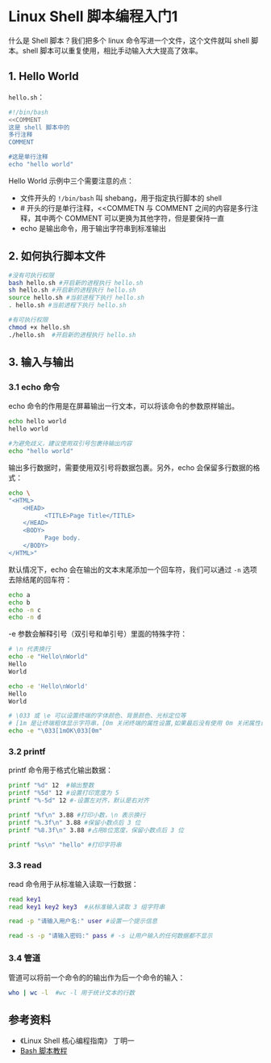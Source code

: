 # Linux Shell 脚本编程入门1

什么是 Shell 脚本？我们把多个 linux 命令写进一个文件，这个文件就叫 shell 脚本。shell 脚本可以重复使用，相比手动输入大大提高了效率。

## 1. Hello World

`hello.sh`：

```bash
#!/bin/bash
<<COMMENT
这是 shell 脚本中的
多行注释
COMMENT 

#这是单行注释
echo "hello world"
```

Hello World 示例中三个需要注意的点：
* 文件开头的 `!/bin/bash` 叫 shebang，用于指定执行脚本的 shell
* \# 开头的行是单行注释，<<COMMETN 与 COMMENT 之间的内容是多行注释，其中两个 COMMENT 可以更换为其他字符，但是要保持一直
* echo 是输出命令，用于输出字符串到标准输出

## 2. 如何执行脚本文件

```bash
#没有可执行权限
bash hello.sh #开启新的进程执行 hello.sh
sh hello.sh #开启新的进程执行 hello.sh
source hello.sh #当前进程下执行 hello.sh
. hello.sh #当前进程下执行 hello.sh

#有可执行权限
chmod +x hello.sh
./hello.sh  #开启新的进程执行 hello.sh
```

## 3. 输入与输出

### 3.1 echo 命令

echo 命令的作用是在屏幕输出一行文本，可以将该命令的参数原样输出。

```bash
echo hello world
hello world

#为避免歧义，建议使用双引号包裹待输出内容
echo "hello world"
```

输出多行数据时，需要使用双引号将数据包裹。另外，echo 会保留多行数据的格式：

```bash
echo \ 
"<HTML>
    <HEAD>
          <TITLE>Page Title</TITLE>
    </HEAD>
    <BODY>
          Page body.
    </BODY>
</HTML>"
```

默认情况下，echo 会在输出的文本末尾添加一个回车符，我们可以通过 `-n` 选项去除结尾的回车符：

```bash
echo a
echo b
echo -n c
echo -n d
```

-e 参数会解释引号（双引号和单引号）里面的特殊字符：

```bash
# \n 代表换行
echo -e "Hello\nWorld"
Hello
World

echo -e 'Hello\nWorld'
Hello
World

# \033 或 \e 可以设置终端的字体颜色、背景颜色、光标定位等
# [1m 是让终端粗体显示字符串，[0m 关闭终端的属性设置,如果最后没有使用 0m 关闭属性设置，则之后终端中所有的字符串都使用粗体显示
echo -e "\033[1mOK\033[0m"
```

### 3.2 printf

printf 命令用于格式化输出数据：

```bash
printf "%d" 12  #输出整数
printf "%5d" 12 #设置打印宽度为 5
printf "%-5d" 12 #-设置左对齐，默认是右对齐

printf "%f\n" 3.88 #打印小数，\n 表示换行
printf "%.3f\n" 3.88 #保留小数点后 3 位
printf "%8.3f\n" 3.88 #占用8位宽度，保留小数点后 3 位

printf "%s\n" "hello" #打印字符串
```

### 3.3 read

read 命令用于从标准输入读取一行数据：

```bash
read key1
read key1 key2 key3  #从标准输入读取 3 组字符串

read -p "请输入用户名:" user #设置一个提示信息

read -s -p "请输入密码:" pass # -s 让用户输入的任何数据都不显示
```

### 3.4 管道

管道可以将前一个命令的的输出作为后一个命令的输入：

```bash
who | wc -l  #wc -l 用于统计文本的行数
```



## 参考资料
* 《Linux Shell 核心编程指南》 丁明一
* [Bash 脚本教程](https://wangdoc.com/bash/intro)
